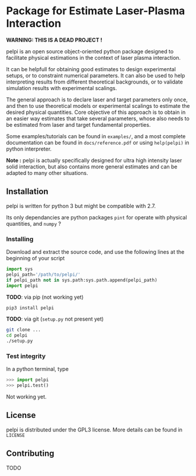 # Package for Estimate Laser-Plasma Interaction

**WARNING: THIS IS A DEAD PROJECT !**

pelpi is an open source object-oriented python package designed to facilitate physical estimations in the context of laser plasma interaction.

It can be helpfull for obtaining good estimates to design experimental setups, or to constraint numerical parameters. It can also be used to help interpreting results from different theoretical backgrounds, or to validate simulation results with experimental scalings. 

The general approach is to declare laser and target parameters only once, and then to use theoretical models or experimental scalings to estimate the desired physical quantities. Core objective of this approach is to obtain in an easier way estimates that take several parameters, whose also needs to be estimated from laser and target fundamental properties.

Some examples/tutorials can be found in `examples/`, and a most complete documentation can be found in `docs/reference.pdf` or using `help(pelpi)`  in python interpreter.

**Note :** pelpi is actually specifically designed for ultra high intensity laser solid interaction, but also contains more general estimates and can be adapted to many other situations.

## Installation

pelpi is written for python 3 but might be compatible with 2.7.

Its only dependancies are python packages `pint` for operate with physical quantities, and `numpy` ?

### Installing

Download and extract the source code, and use the following lines at the beginning of your script

```python
import sys
pelpi_path='/path/to/pelpi/'
if pelpi_path not in sys.path:sys.path.append(pelpi_path)
import pelpi
```

**TODO**: via pip (not working yet)

```bash
pip3 install pelpi
```

**TODO**: via git (`setup.py` not present yet)

```bash
git clone ...
cd pelpi
./setup.py
```

### Test integrity

In a python terminal, type

```python
>>> import pelpi
>>> pelpi.test()
```

Not working yet.

## License

pelpi is distributed under the GPL3 license. More details can be found in `LICENSE`

## Contributing

TODO

